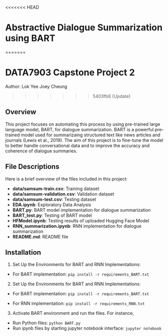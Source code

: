 <<<<<<< HEAD
# Abstractive Dialogue Summarization using BART
=======
# DATA7903 Capstone Project 2
Author: Lok Yee Joey Cheung
>>>>>>> 5403fb6 (Update)

## Overview
This project focuses on automating this process by using pre-trained large language model, BART, for dialogue summarization. BART is a powerful pre-trained model used for summarizaing structured text like news articles and journals (Lewis et al., 2019). The aim of this project is to fine-tune the model to better handle conversational data and to improve the accuracy and coherence of dialogue summaries. 


## File Descriptions
Here is a brief overview of the files included in this project:

- **data/samsum-train.csv**: Training dataset
- **data/samsum-validation.csv**: Validation dataset
- **data/samsum-test.csv**: Testing dataset
- **EDA.ipynb**: Exploratory Data Analysis
- **BART.py**: BART model implementation for dialogue summarization 
- **BART_test.py**: Testing of BART model 
- **HFModel.ipynb**: Testing results of uploaded Hugging Face Model 
- **RNN_summarization.ipynb**: RNN implementation for dialogue summarization 
- **README.md**: README file 

## Installation
1. Set Up the Environments for BART and RNN Implementations:
- For BART implementation:
`pip install -r requirements_BART.txt`

2. Set Up the Environments for BART and RNN Implementations:
- For BART implementation:
`pip install -r requirements_BART.txt`

- For RNN implementation:
`pip install -r requirements_RNN.txt`

3. Activate BART environment and run the files. For instance,
- Run Python files: `python BART.py`
- Run ipynb files by starting jupyter notebook interface: `jupyter notebook`

